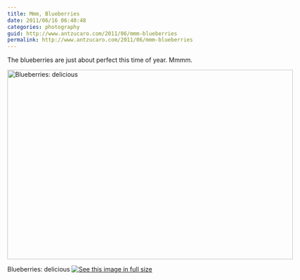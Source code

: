 ```yaml
---
title: Mmm, Blueberries
date: 2011/06/16 06:40:48
categories: photography
guid: http://www.antzucaro.com/2011/06/mmm-blueberries
permalink: http://www.antzucaro.com/2011/06/mmm-blueberries
---
```

The blueberries are just about perfect this time of year. Mmmm.

<div class='wp-caption aligncenter' style='width: 660px; margin-left: auto; margin-right: auto;'>
<img width='650px' height='431px' alt="Blueberries: delicious" title='Blueberries: delicious' src='http://media.antzucaro.com/uploads/2011/06/blueberry/Macro_004_m.jpg'>
<p class='wp-caption-text'>Blueberries: delicious <a href='http://media.antzucaro.com/uploads/2011/06/blueberry/Macro_004_l.jpg'><img alt='See this image in full size' src='http://media.antzucaro.com/static/fs_img.jpg' /></a></p>
</div>

